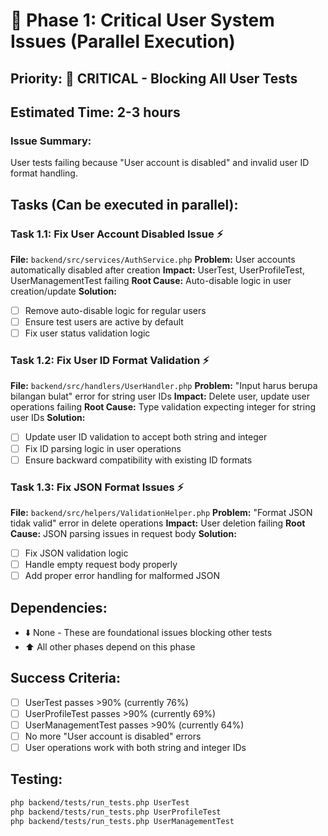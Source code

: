 # 🚨 Phase 1: Critical User System Issues (Parallel Execution)

## Priority: 🔴 CRITICAL - Blocking All User Tests
## Estimated Time: 2-3 hours

### Issue Summary:
User tests failing because "User account is disabled" and invalid user ID format handling.

## Tasks (Can be executed in parallel):

### Task 1.1: Fix User Account Disabled Issue ⚡
**File:** `backend/src/services/AuthService.php`
**Problem:** User accounts automatically disabled after creation
**Impact:** UserTest, UserProfileTest, UserManagementTest failing
**Root Cause:** Auto-disable logic in user creation/update
**Solution:**
- [ ] Remove auto-disable logic for regular users
- [ ] Ensure test users are active by default
- [ ] Fix user status validation logic

### Task 1.2: Fix User ID Format Validation ⚡
**File:** `backend/src/handlers/UserHandler.php`
**Problem:** "Input harus berupa bilangan bulat" error for string user IDs
**Impact:** Delete user, update user operations failing
**Root Cause:** Type validation expecting integer for string user IDs
**Solution:**
- [ ] Update user ID validation to accept both string and integer
- [ ] Fix ID parsing logic in user operations
- [ ] Ensure backward compatibility with existing ID formats

### Task 1.3: Fix JSON Format Issues ⚡
**File:** `backend/src/helpers/ValidationHelper.php`
**Problem:** "Format JSON tidak valid" error in delete operations
**Impact:** User deletion failing
**Root Cause:** JSON parsing issues in request body
**Solution:**
- [ ] Fix JSON validation logic
- [ ] Handle empty request body properly
- [ ] Add proper error handling for malformed JSON

## Dependencies:
- ⬇️ None - These are foundational issues blocking other tests
- ⬆️ All other phases depend on this phase

## Success Criteria:
- [ ] UserTest passes >90% (currently 76%)
- [ ] UserProfileTest passes >90% (currently 69%)
- [ ] UserManagementTest passes >90% (currently 64%)
- [ ] No more "User account is disabled" errors
- [ ] User operations work with both string and integer IDs

## Testing:
```bash
php backend/tests/run_tests.php UserTest
php backend/tests/run_tests.php UserProfileTest
php backend/tests/run_tests.php UserManagementTest
```